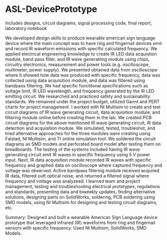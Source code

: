 # ASL-DevicePrototype
Includes designs, circuit diagrams, signal processing code, final report, laboratory notebook


We developed design skills to produce wearable american sign language device where the main concept was to have ring and fingernail devices emit and record IR waveform emissions with specific calculated frequency. We applied electrical engineering knowledge to create IR LED data acquistion module, band pass filter, and IR wave generatitng module using chips, circuitry electronics, measurement and power tools (e.g. oscilloscope, multimeter, power supply). We presented obtained data from oscilloscope where it showed how data was produced with specific frequency, data was collected using data acquisition module, and data was filtered using bandpass filtering. We had specific functitonal specifications such as voltage limit, IR LED wavelength, and frequency generated by the IR LED emitting circuit. We researched and practiced safety and sustainability standards. We remained under the project budget, utilized Gannt and PERT charts for project management. I worked with NI Multisim to create and test circuit diagrams of IR wave generating circuit, data acquisition module, and filtering module online before creating them in the lab. We created PCB circuit diagrams for the above mentioned IR wave generating circuit, IR data detection and acquisition module. We simulated, tested, troubleshot, and tried alternative approaches for the three modules were creating using Falstad, NI Multisim, and TI online simulation tool. We soldered the circuit diagrams as SMD models and perforated board model after testing them on breadboards. The testing of the systems included having IR wave generating circuit emit IR waves in specific frequency using 5 V power input. Next, IR data acquisition module recorded IR waves with specific frequency and graphed data on oscilloscope where captured frequency and voltage was observed. Active bandpass filtering module received acquired IR data, filtered outt optical noise, and returned a filtered signal where frequency and voltage was analyzeed. I learned team and project management, testing and troubleshooting electrical prototypes, regulations and standards, presenting data and biweekly updates, finding alternative solutions, designing parts on SolidWorks, soldering, PCB soldering using SMD models, using NI Multisim for designing and testing circuit diagrams, etc.

Summary: Designed and built a wearable American Sign Language device prototype that leveraged infrared (IR) waveforms from ring and fingernail sensors with specific frequency. Used NI Multisim, SolidWorks, SMD Models. 
